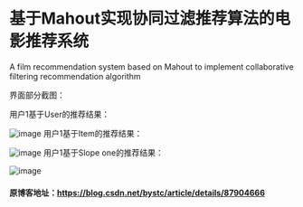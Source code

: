 # 基于Mahout实现协同过滤推荐算法的电影推荐系统
A film recommendation system based on Mahout to implement collaborative filtering recommendation algorithm 

界面部分截图：

用户1基于User的推荐结果：

![image](https://github.com/bystc/CollaborativeFilteringMovieRecommender/raw/master/user1.png)
用户1基于Item的推荐结果：

![image](https://github.com/bystc/CollaborativeFilteringMovieRecommender/raw/master/item1.png)
用户1基于Slope one的推荐结果：

![image](https://github.com/bystc/CollaborativeFilteringMovieRecommender/raw/master/slope1.png)

#### 原博客地址：https://blog.csdn.net/bystc/article/details/87904666
